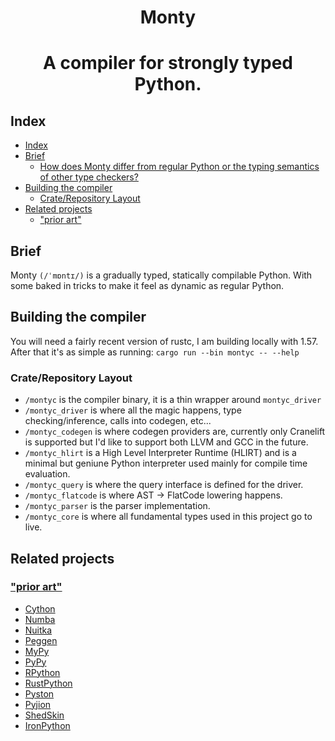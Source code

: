 <h1 align="center">Monty</h1>

<h1 align="center">A compiler for strongly typed Python.</h1>

## Index

- [Index](#index)
- [Brief](#brief)
  - [How does Monty differ from regular Python or the typing semantics of other type checkers?](#how-does-monty-differ-from-regular-python-or-the-typing-semantics-of-other-type-checkers)
- [Building the compiler](#building-the-compiler)
  - [Crate/Repository Layout](#craterepository-layout)
- [Related projects](#related-projects)
  - ["prior art"](#prior-art)

## Brief

Monty `(/ˈmɒntɪ/)` is a gradually typed, statically compilable Python.
With some baked in tricks to make it feel as dynamic as regular Python.

<!-- ### How does Monty differ from regular Python or the typing semantics of other type checkers?

1. The most notable difference is that code in the global scope gets run at compile time instead of at program startup.

This is done for several reasons however the most important one is generally to make importing a static (at-compile-time)
process rather than a lazy (at-program-startup-time) task.

The attitude monty has towards code is that all the business logic should be tucked away neatly organized behind
classes and functions, anything that is in the module/global scope should only be there to initialize and define
those classes and functions.

The compile-time runtime is bounded so that programs may not hog time or infinitely execute. I/O is also restricted
and sandboxed by default prompting the terminal when code attempts to open files, bind or connect sockets, and read
input.

1. Monty by default will accept (parse, comptime eval) **any** Python code. It may not, however, compile it all.

In the interest of making it easy to gradually port existing Python code so that monty can compile it: the compiler will parse
all modern Python (3.8+) code and it will submit the code through compile-time evaluation. this means that it is completely legal
to have Python code which monty cant compile (e.g. async/await, macros, etc...) alongside code that monty can compile.

It is a compilation error if monty discovers a call into code that it can not compile. All the extra code that isn't compilable is
still parsed, evaluated, and managed internally to make it usable for compile-time evaluation, or third-party analysis.

3. Monty typing takes after pytype, pyright, and pyre.

Monty takes direct inspiration from the three mainstream checkers: [pytype] (google), [pyright] (microsoft), [pyre] (facebook).

Like pytype: monty relies [heavily on inference and is lenient instead of strict](https://github.com/google/pytype#how-is-pytype-different-from-other-type-checkers)

Monty learnt about narrowing and guards from pyright [and supports many of the same guard and narrowing patterns](https://github.com/microsoft/pyright/blob/main/docs/type-concepts.md#type-narrowing)

A lot of existing code in monty is designed to be embeddable and query-able [similar to pyre](https://pyre-check.org/docs/querying-pyre/). -->

## Building the compiler

You will need a fairly recent version of rustc, I am building locally with 1.57.
After that it's as simple as running: `cargo run --bin montyc -- --help`

### Crate/Repository Layout

* `/montyc` is the compiler binary, it is a thin wrapper around `montyc_driver`
* `/montyc_driver` is where all the magic happens, type checking/inference, calls into codegen, etc...
* `/montyc_codegen` is where codegen providers are, currently only Cranelift is supported but I'd like to support both LLVM and GCC in the future.
* `/montyc_hlirt` is a High Level Interpreter Runtime (HLIRT) and is a minimal but geniune Python interpreter used mainly for compile time evaluation.
* `/montyc_query` is where the query interface is defined for the driver.
* `/montyc_flatcode` is where AST -> FlatCode lowering happens.
* `/montyc_parser` is the parser implementation.
* `/montyc_core` is where all fundamental types used in this project go to live.

<!-- 
## What Monty can do to feel dynamic.

This section is a work in progress and it documents a few ideas
that I'm exploring to see if I can remove the typical hassle of
working with a strongly-typed, compiled language.

### "automatic unionization"

In Monty variables may only have one type per scope.
you may not re-assign a value to a variable with a different type.

```py
def badly_typed():
    this = 1
    this = "foo"
```

You may however have a union of types, which is internally represented like a tagged
union in C or an enum in Rust.

`typing.Union[T, ...]` is the traditional way to annotate a union explicitly but in
Monty you may use the newer literal syntax `T | U` from [PEP604]:

```py
def foo():
    this: int | str = 1
    this = "foo"
```
```py
def bar() -> int | bool:
    if random.randrange(0, 2):
        return 1
    else:
        return False
```
```py
def baz(qux: str | list[str]) -> int | bool:
    ...
```

And it even works with inference:

```py
def foo() -> int:
    return 1

def bar() -> str:
    return "foo"

def baz(control: bool):
    x = foo() if control else bar()
```

Here the type of `x` in `baz` is inferred to be `Union[int, str]` depending on
the value of `control`.

### "Type narrowing"

Type narrowing [is not a new concept][type-narrowing] and its been around for a while in typecheckers.

The idea is, roughly, that you can take a union type and dissasemble it into one of its
variants through a type guard like:

```py
x: int | str | list[str]


if isinstance(x, int):
    # x is now considered an integer in this branch of the if statement
elif isinstance(x, str):
    # x is now considered a string here.
else:
    # exhaustive-ness checks will allow `x` to be treated as a list of strings here.
```

### Staged computation of module-level code (aka "comptime"/"consteval")

The biggest difference between regular Python and Monty is how the module-level
is evaluated.

Python is lazy and everything gets run when its accessed, a
modules scope is still a big block of executable code after all and can be treated
as a function that operates on an implicit module object.

Monty treats a module's global scope as a big pool of constant declarations.
but this doesn't translate well for obvious reasons with already existing code
and semantics. To bridge this gap montyc has within itself a small AST-based
interpreter that is used to execute the code within a modules global scope.

Assuming most global-scope level logic is there to act as a sort of 
"initializing glue routine" then the user can do whatever they like as long as:

  * The execution finishes within a known amount of "ticks" (so that we don't accidentally run off into an infinite loop that never finishes.)

  * The state of the module's global scope is semantically correct (the typechecker will verify the module after comptime execution has finished for a module.)


Of course in a completely dynamic environment we don't have to restrict the user
like we would when compiling the code regularly, so in that case most things that
would be rejected normally are perfectly fine such as: `exec`, `eval`, 
`globals`, `locals`, dynamic class creation, and functions with untyped arguments. -->

## Related projects

### ["prior art"](https://github.com/rust-lang/rfcs/blob/master/text/2333-prior-art.md)

- [Cython](https://github.com/cython/cython)
- [Numba](https://github.com/numba/numba)
- [Nuitka](https://github.com/Nuitka/Nuitka)
- [Peggen](https://github.com/gvanrossum/pegen)
- [MyPy](https://github.com/python/mypy)
- [PyPy](https://foss.heptapod.net/pypy/pypy)
- [RPython](https://foss.heptapod.net/pypy/pypy/-/tree/branch/default/rpython)
- [RustPython](https://github.com/RustPython/RustPython)
- [Pyston](https://github.com/pyston/pyston)
- [Pyjion](https://github.com/tonybaloney/Pyjion)
- [ShedSkin](https://github.com/shedskin/shedskin)
- [IronPython](https://github.com/IronLanguages/ironpython3)

[cranelift]: https://github.com/bytecodealliance/wasmtime/tree/main/cranelift
[llvm]: https://llvm.org/

[PEP604]: https://www.python.org/dev/peps/pep-0604/

[rpython-instances]: https://rpython.readthedocs.io/en/latest/translation.html#user-defined-classes-and-instances
[type-narrowing]: https://www.python.org/dev/peps/pep-0647/#id3
